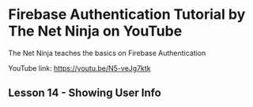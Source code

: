 # Firebase Authentication Tutorial by The Net Ninja on YouTube

The Net Ninja teaches the basics on Firebase Authentication

YouTube link: https://youtu.be/N5-veJg7ktk

## Lesson 14 - Showing User Info